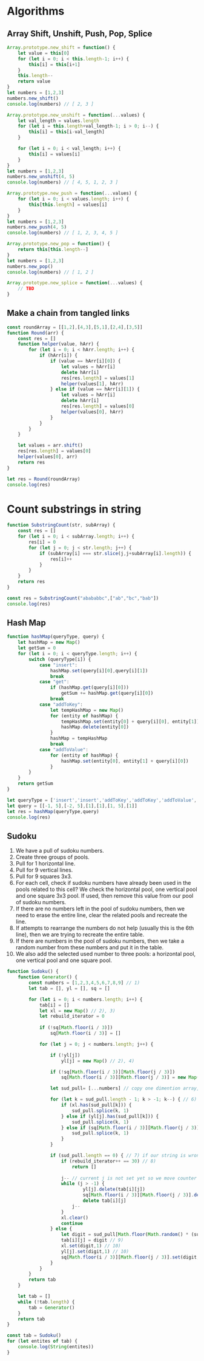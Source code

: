 # Algorithms

## Array Shift, Unshift, Push, Pop, Splice

```javascript
Array.prototype.new_shift = function() {
    let value = this[0]
    for (let i = 0; i < this.length-1; i++) {
        this[i] = this[i+1]
    }
    this.length--
    return value
}
let numbers = [1,2,3]
numbers.new_shift()
console.log(numbers) // [ 2, 3 ]

Array.prototype.new_unshift = function(...values) {
    let val_length = values.length
    for (let i = this.length+val_length-1; i > 0; i--) {
        this[i] = this[i-val_length]
    }

    for (let i = 0; i < val_length; i++) {
        this[i] = values[i]
    }    
}
let numbers = [1,2,3]
numbers.new_unshift(4, 5)
console.log(numbers) // [ 4, 5, 1, 2, 3 ]

Array.prototype.new_push = function(...values) {
    for (let i = 0; i < values.length; i++) {
        this[this.length] = values[i]
    }    
}
let numbers = [1,2,3]
numbers.new_push(4, 5)
console.log(numbers) // [ 1, 2, 3, 4, 5 ]

Array.prototype.new_pop = function() {
    return this[this.length--]
}
let numbers = [1,2,3]
numbers.new_pop()
console.log(numbers) // [ 1, 2 ]

Array.prototype.new_splice = function(...values) {
    // TBD
}
```

## Make a chain from tangled links

```javascript
const roundArray = [[1,2],[4,3],[5,1],[2,4],[3,5]]
function Round(arr) {
    const res = []
    function helper(value, hArr) {        
        for (let i = 0; i < hArr.length; i++) {
            if (hArr[i]) {
                if (value == hArr[i][0]) {
                    let values = hArr[i]
                    delete hArr[i]
                    res[res.length] = values[1]
                    helper(values[1], hArr)
                } else if (value == hArr[i][1]) {
                    let values = hArr[i]
                    delete hArr[i]
                    res[res.length] = values[0]
                    helper(values[0], hArr)
                }
            }
        }        
    }

    let values = arr.shift()
    res[res.length] = values[0]
    helper(values[0], arr)
    return res
}

let res = Round(roundArray)
console.log(res)
```

# Count substrings in string

```javascript
function SubstringCount(str, subArray) {
    const res = []
    for (let i = 0; i < subArray.length; i++) {
        res[i] = 0
        for (let j = 0; j < str.length; j++) {
            if (subArray[i] === str.slice(j,j+subArray[i].length)) {
                res[i]++
            }
        }
    }
    return res
}

const res = SubstringCount("abababbc",["ab","bc","bab"])
console.log(res)
```

## Hash Map

```javascript
function hashMap(queryType, query) {
    let hashMap = new Map()
    let getSum = 0
    for (let i = 0; i < queryType.length; i++) {
        switch (queryType[i]) {
            case "insert":
                hashMap.set(query[i][0],query[i][1])
                break
            case "get":
                if (hashMap.get(query[i][0]))
                    getSum += hashMap.get(query[i][0])
                break
            case "addToKey":
                let tempHashMap = new Map()
                for (entity of hashMap) {
                    tempHashMap.set(entity[0] + query[i][0], entity[1])
                    hashMap.delete(entity[0])                                     
                }              
                hashMap = tempHashMap  
                break
            case "addToValue": 
                for (entity of hashMap) {
                    hashMap.set(entity[0], entity[1] + query[i][0])
                }
        }        
    }
    return getSum    
}

let queryType = ['insert','insert','addToKey','addToKey','addToValue','get']
let query = [[-1, 5],[-2, 5],[1],[1],[1, 5],[1]]
let res = hashMap(queryType,query)
console.log(res)
```

## Sudoku

1) We have a pull of sudoku numbers.
2) Create three groups of pools.
3) Pull for 1 horizontal line.
4) Pull for 9 vertical lines.
5) Pull for 9 squares 3x3.
6) For each cell, check if sudoku numbers have already been used in the pools related to this cell? 
We check the horizontal pool, one vertical pool and one square 3x3 pool. 
If used, then remove this value from our pool of sudoku numbers.
7) If there are no numbers left in the pool of sudoku numbers, then we need to erase the entire line, clear the related pools and recreate the line.
8) If attempts to rearrange the numbers do not help (usually this is the 6th line), then we are trying to recreate the entire table.
9) If there are numbers in the pool of sudoku numbers, then we take a random number from these numbers and put it in the table.
10) We also add the selected used number to three pools: a horizontal pool, one vertical pool and one square pool.

```javascript
function Sudoku() {
    function Generator() {
        const numbers = [1,2,3,4,5,6,7,8,9] // 1)
        let tab = [], yl = [], sq = []

        for (let i = 0; i < numbers.length; i++) {
            tab[i] = []
            let xl = new Map() // 2), 3)
            let rebuild_iterator = 0
            
            if (!sq[Math.floor(i / 3)])
                sq[Math.floor(i / 3)] = []

            for (let j = 0; j < numbers.length; j++) {

                if (!yl[j])
                    yl[j] = new Map() // 2), 4)

                if (!sq[Math.floor(i / 3)][Math.floor(j / 3)])
                    sq[Math.floor(i / 3)][Math.floor(j / 3)] = new Map() // 2), 5)

                let sud_pull= [...numbers] // copy one dimention array, let sud_pull = digits - is a link

                for (let k = sud_pull.length - 1; k > -1; k--) { // 6)
                    if (xl.has(sud_pull[k])) {           
                        sud_pull.splice(k, 1)
                    } else if (yl[j].has(sud_pull[k])) {
                        sud_pull.splice(k, 1)
                    } else if (sq[Math.floor(i / 3)][Math.floor(j / 3)].has(sud_pull[k])) {
                        sud_pull.splice(k, 1)
                    }
                }                

                if (sud_pull.length == 0) { // 7) if our string is wrong, clean values and start xl from begin
                    if (rebuild_iterator++ == 30) // 8)
                        return []
                    
                    j-- // current j is not set yet so we move counter to previous
                    while (j > -1) {                
                            yl[j].delete(tab[i][j])
                            sq[Math.floor(i / 3)][Math.floor(j / 3)].delete(tab[i][j])
                            delete tab[i][j]
                        j--
                    }                
                    xl.clear()
                    continue
                } else {        
                    let digit = sud_pull[Math.floor(Math.random() * (sud_pull.length))] // 9)
                    tab[i][j] = digit // 9)
                    xl.set(digit,1) // 10)
                    yl[j].set(digit,1) // 10)
                    sq[Math.floor(i / 3)][Math.floor(j / 3)].set(digit,1) // 10)
                }
            }
        }
        return tab
    }

    let tab = []
    while (!tab.length) {
        tab = Generator()
    }
    return tab
}

const tab = Sudoku()
for (let entites of tab) {
    console.log(String(entites))
}
```
